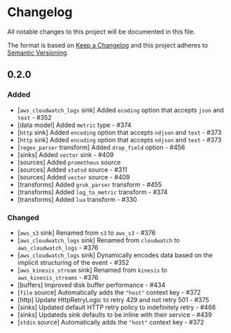 # Changelog

All notable changes to this project will be documented in this file.

The format is based on [Keep a Changelog](http://keepachangelog.com/en/1.0.0/)
and this project adheres to [Semantic Versioning](http://semver.org/spec/v2.0.0.html).

## 0.2.0

### Added
  
  - [`aws_cloudwatch_logs` sink] Added `ecoding` option that accepts `json` and `text` - #352
  - [data model] Added `metric` type - #374
  - [`http` sink] Added `encoding` option that accepts `ndjson` and `text` - #373
  - [`http` sink] Added `encoding` option that accepts `ndjson` and `text` - #373
  - [`regex_parser` transform] Added `drop_field` option - #456
  - [sinks] Added `vector` sink - #409
  - [sources] Added `prometheus` source
  - [sources] Added `statsd` source - #311
  - [sources] Added `vector` source - #409
  - [transforms] Added `grok_parser` transform - #455
  - [transforms] Added `log_to_metric` transform - #374
  - [transforms] Added `lua` transform - #330

### Changed

  - [`aws_s3` sink] Renamed from `s3` to `aws_s3` - #376
  - [`aws_cloudwatch_logs` sink] Renamed from `cloudwatch` to `aws_cloudwatch_logs` - #376
  - [`aws_cloudwatch_logs` sink] Dynamically encodes data based on the implicit structuring of the event - #352
  - [`aws_kinesis_stream` sink] Renamed from `kinesis` to `aws_kinesis_streams` - #376
  - [buffers] Improved disk buffer performance - #434
  - [`file` source] Automatically adds the `"host"` context key - #372
  - [http] Update HttpRetryLogic to retry 429 and not retry 501 - #375
  - [sinks] Updated default HTTP retry policy to indefinitely retry - #466
  - [sinks] Updateds sink defaults to be inline with their service - #439
  - [`stdin` source] Automatically adds the `"host"` context key - #372